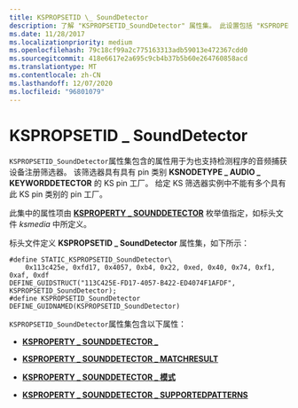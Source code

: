 ```yaml
---
title: KSPROPSETID \_ SoundDetector
description: 了解 "KSPROPSETID_SoundDetector" 属性集。 此设置包括 "KSPROPERTY \_ SOUNDDETECTOR \_ " 和 " \_ 模式" 和 \_ MATCHRESULT 属性。
ms.date: 11/28/2017
ms.localizationpriority: medium
ms.openlocfilehash: 79c18cf99a2c775163313adb59013e472367cdd0
ms.sourcegitcommit: 418e6617e2a695c9cb4b37b5b60e264760858acd
ms.translationtype: MT
ms.contentlocale: zh-CN
ms.lasthandoff: 12/07/2020
ms.locfileid: "96801079"
---
```

# <a name="kspropsetid_sounddetector"></a>KSPROPSETID \_ SoundDetector


`KSPROPSETID_SoundDetector`属性集包含的属性用于为也支持检测程序的音频捕获设备注册筛选器。 该筛选器具有具有 pin 类别 **KSNODETYPE \_ AUDIO \_ KEYWORDDETECTOR** 的 KS pin 工厂。 给定 KS 筛选器实例中不能有多个具有此 KS pin 类别的 pin 工厂。

此集中的属性项由 [**KSPROPERTY \_ SOUNDDETECTOR**](ksproperty-sounddetector.md) 枚举值指定，如标头文件 *ksmedia* 中所定义。

标头文件定义 **KSPROPSETID \_ SoundDetector** 属性集，如下所示：

``` syntax
#define STATIC_KSPROPSETID_SoundDetector\
    0x113c425e, 0xfd17, 0x4057, 0xb4, 0x22, 0xed, 0x40, 0x74, 0xf1, 0xaf, 0xdf
DEFINE_GUIDSTRUCT("113C425E-FD17-4057-B422-ED4074F1AFDF", KSPROPSETID_SoundDetector);
#define KSPROPSETID_SoundDetector DEFINE_GUIDNAMED(KSPROPSETID_SoundDetector)
```

`KSPROPSETID_SoundDetector`属性集包含以下属性：

-   [**KSPROPERTY \_ SOUNDDETECTOR \_**](ksproperty-sounddetector-armed.md)

-   [**KSPROPERTY \_ SOUNDDETECTOR \_ MATCHRESULT**](ksproperty-sounddetector-matchresult.md)

-   [**KSPROPERTY \_ SOUNDDETECTOR \_ 模式**](ksproperty-sounddetector-patterns.md)

-   [**KSPROPERTY \_ SOUNDDETECTOR \_ SUPPORTEDPATTERNS**](ksproperty-sounddetector-supportedpatterns.md)

 

 





